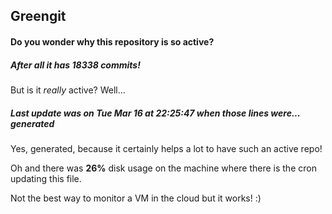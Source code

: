 ## Greengit

#### Do you wonder why this repository is so active?

##### After all it has 18338 commits!

But is it *really* active? Well...

##### Last update was on Tue Mar 16 at 22:25:47 when those lines were... generated

Yes, generated, because it certainly helps a lot to have such an active repo!

Oh and there was **26%** disk usage on the machine
where there is the cron updating this file.

Not the best way to monitor a VM in the cloud but it works! :)
